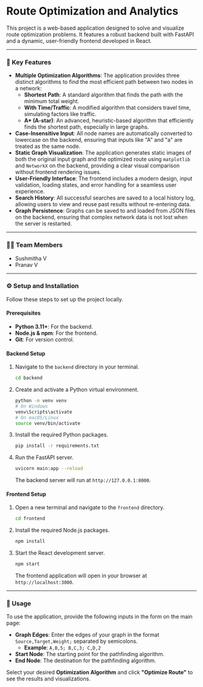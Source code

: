 # Route Optimization and Analytics

This project is a web-based application designed to solve and visualize route optimization problems. It features a robust backend built with FastAPI and a dynamic, user-friendly frontend developed in React.

-----

### 🚀 Key Features

  * **Multiple Optimization Algorithms**: The application provides three distinct algorithms to find the most efficient path between two nodes in a network:
      * **Shortest Path**: A standard algorithm that finds the path with the minimum total weight.
      * **With Time/Traffic**: A modified algorithm that considers travel time, simulating factors like traffic.
      * **A\* (A-star)**: An advanced, heuristic-based algorithm that efficiently finds the shortest path, especially in large graphs.
  * **Case-Insensitive Input**: All node names are automatically converted to lowercase on the backend, ensuring that inputs like "A" and "a" are treated as the same node.
  * **Static Graph Visualization**: The application generates static images of both the original input graph and the optimized route using `matplotlib` and `NetworkX` on the backend, providing a clear visual comparison without frontend rendering issues.
  * **User-Friendly Interface**: The frontend includes a modern design, input validation, loading states, and error handling for a seamless user experience.
  * **Search History**: All successful searches are saved to a local history log, allowing users to view and reuse past results without re-entering data.
  * **Graph Persistence**: Graphs can be saved to and loaded from JSON files on the backend, ensuring that complex network data is not lost when the server is restarted.

-----

### 👨‍💻 Team Members

  * Sushmitha V
  * Pranav V

-----

### ⚙️ Setup and Installation

Follow these steps to set up the project locally.

#### Prerequisites

  * **Python 3.11+**: For the backend.
  * **Node.js & npm**: For the frontend.
  * **Git**: For version control.

#### Backend Setup

1.  Navigate to the `backend` directory in your terminal.
    ```bash
    cd backend
    ```
2.  Create and activate a Python virtual environment.
    ```bash
    python -m venv venv
    # On Windows
    venv\Scripts\activate
    # On macOS/Linux
    source venv/bin/activate
    ```
3.  Install the required Python packages.
    ```bash
    pip install -r requirements.txt
    ```
4.  Run the FastAPI server.
    ```bash
    uvicorn main:app --reload
    ```
    The backend server will run at `http://127.0.0.1:8000`.

#### Frontend Setup

1.  Open a new terminal and navigate to the `frontend` directory.
    ```bash
    cd frontend
    ```
2.  Install the required Node.js packages.
    ```bash
    npm install
    ```
3.  Start the React development server.
    ```bash
    npm start
    ```
    The frontend application will open in your browser at `http://localhost:3000`.

-----

### 📝 Usage

To use the application, provide the following inputs in the form on the main page:

  * **Graph Edges**: Enter the edges of your graph in the format `Source,Target,Weight;` separated by semicolons.
      * **Example**: `A,B,5; B,C,3; C,D,2`
  * **Start Node**: The starting point for the pathfinding algorithm.
  * **End Node**: The destination for the pathfinding algorithm.

Select your desired **Optimization Algorithm** and click **"Optimize Route"** to see the results and visualizations.